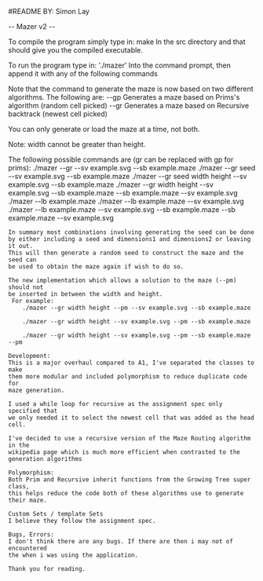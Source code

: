 #README
BY: Simon Lay           

-- Mazer v2 --

To compile the program simply
type in: make
In the src directory and that should give you the compiled executable.

To run the program type in: './mazer'
Into the command prompt, then append it with any of the following commands

Note that the command to generate the maze is now based on two different
algorithms.
The following are:
    --gp      Generates a maze based on Prims's algorithm (random cell picked)
    --gr      Generates a maze based on Recursive backtrack (newest cell picked)

You can only generate or load the maze at a time, not both.

Note: width cannot be greater than height.

The following possible commands are (gr can be replaced with gp for prims):
    ./mazer --gr --sv example.svg
                --sb example.maze
    ./mazer --gr seed --sv example.svg
                     --sb example.maze
    ./mazer --gr seed width height --sv example.svg
                                   --sb example.maze
    ./mazer --gr width height --sv example.svg --sb example.maze
                              --sb example.maze --sv example.svg
    ./mazer --lb example.maze
    ./mazer --lb example.maze --sv example.svg
    ./mazer --lb example.maze --sv example.svg --sb example.maze
                              --sb example.maze --sv example.svg

    In summary most combinations involving generating the seed can be done
    by either including a seed and dimensions1 and dimensions2 or leaving it out.
    This will then generate a random seed to construct the maze and the seed can
    be used to obtain the maze again if wish to do so.

    The new implementation which allows a solution to the maze (--pm) should not
    be inserted in between the width and height.
     For example:
        ./mazer --gr width height --pm --sv example.svg --sb example.maze

        ./mazer --gr width height --sv example.svg --pm --sb example.maze

        ./mazer --gr width height --sv example.svg --pm --sb example.maze --pm

    Development:
    This is a major overhaul compared to A1, I've separated the classes to make
    them more modular and included polymorphism to reduce duplicate code for
    maze generation.

    I used a while loop for recursive as the assignment spec only specified that
    we only needed it to select the newest cell that was added as the head cell.

    I've decided to use a recursive version of the Maze Routing algorithm in the
    wikipedia page which is much more efficient when contrasted to the
    generation algorithms

    Polymorphism:
    Both Prim and Recursive inherit functions from the Growing Tree super class,
    this helps reduce the code both of these algorithms use to generate
    their maze.

    Custom Sets / template Sets
    I believe they follow the assignment spec.

    Bugs, Errors:
    I don't think there are any bugs. If there are then i may not of encountered
    the when i was using the application.

    Thank you for reading.
